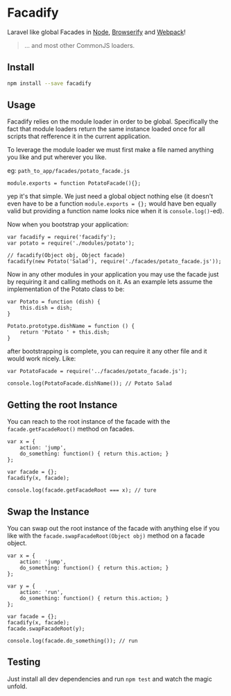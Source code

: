 # Facadify

Laravel like global Facades in [Node](https://nodejs.org/en/), [Browserify](http://browserify.org/) and [Webpack](https://webpack.github.io/)!

> ... and most other CommonJS loaders.

## Install

```BASH
npm install --save facadify
```


## Usage

Facadify relies on the module loader in order to be global. Specifically
the fact that module loaders return the same instance loaded once for all scripts
that refference it in the current application.

To leverage the module loader we must first make a file named anything you like
and put wherever you like.

eg: `path_to_app/facades/potato_facade.js`

```JS
module.exports = function PotatoFacade(){};
```

yep it's that simple. We just need a global object nothing else (it doesn't even have to be a function `module.exports = {};` would have ben equally valid but providing a function name looks nice when it is `console.log()`-ed).

Now when you bootstrap your application:

```JS
var facadify = require('facadify');
var potato = require('./modules/potato');

// facadify(Object obj, Object facade)
facadify(new Potato('Salad'), require('./facades/potato_facade.js'));
```

Now in any other modules in your application you may use the facade just by requiring it and calling methods on it. As an example lets assume the implementation of the Potato class to be:

```JS
var Potato = function (dish) {
	this.dish = dish;
}

Potato.prototype.dishName = function () {
	return 'Potato ' + this.dish;
}
```

after bootstrapping is complete, you can require it any other file and it would work nicely. Like:

```JS
var PotatoFacade = require('../facades/potato_facade.js');

console.log(PotatoFacade.dishName()); // Potato Salad
```

## Getting the root Instance

You can reach to the root instance of the facade with the `facade.getFacadeRoot()` method on facades.

```JS
var x = {
	action: 'jump',
    do_something: function() { return this.action; }
};

var facade = {};
facadify(x, facade);

console.log(facade.getFacadeRoot === x); // ture
```

## Swap the Instance

You can swap out the root instance of the facade with anything else if you like with the `facade.swapFacadeRoot(Object obj)` method on a facade object.

```JS
var x = {
	action: 'jump',
    do_something: function() { return this.action; }
};

var y = {
	action: 'run',
    do_something: function() { return this.action; }
};

var facade = {};
facadify(x, facade);
facade.swapFacadeRoot(y);

console.log(facade.do_something()); // run
```

## Testing
Just install all dev dependencies and run `npm test` and watch the magic unfold.
